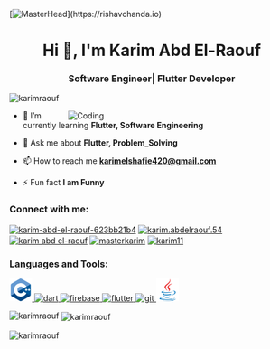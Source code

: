 [![MasterHead]([https://developers.giphy.com/branch/master/static/api-512d36c09662682717108a38bbb5c57d.gif](https://user-images.githubusercontent.com/64389727/165417849-dc4db28e-827a-4071-afaf-c3614c1ffb49.png))](https://rishavchanda.io)
<h1 align="center">Hi 👋, I'm Karim Abd El-Raouf</h1>
<h3 align="center">Software Engineer| Flutter Developer</h3>

<p align="left"> <img src="https://komarev.com/ghpvc/?username=karimraouf&label=Profile%20views&color=0e75b6&style=flat" alt="karimraouf" /> </p>
<img align="right" alt="Coding" width="400" src="https://cdn.dribbble.com/users/1162077/screenshots/3848914/programmer.gif">


- 🌱 I’m currently learning **Flutter, Software Engineering**

- 💬 Ask me about **Flutter, Problem_Solving**

- 📫 How to reach me **karimelshafie420@gmail.com**

- ⚡ Fun fact **I am Funny**

<h3 align="left">Connect with me:</h3>
<p align="left">
<a href="https://linkedin.com/in/karim-abd-el-raouf-623bb21b4" target="blank"><img align="center" src="https://raw.githubusercontent.com/rahuldkjain/github-profile-readme-generator/master/src/images/icons/Social/linked-in-alt.svg" alt="karim-abd-el-raouf-623bb21b4" height="30" width="40" /></a>
<a href="https://fb.com/karim.abdelraouf.54" target="blank"><img align="center" src="https://raw.githubusercontent.com/rahuldkjain/github-profile-readme-generator/master/src/images/icons/Social/facebook.svg" alt="karim.abdelraouf.54" height="30" width="40" /></a>
<a href="https://www.youtube.com/c/karim abd el-raouf" target="blank"><img align="center" src="https://raw.githubusercontent.com/rahuldkjain/github-profile-readme-generator/master/src/images/icons/Social/youtube.svg" alt="karim abd el-raouf" height="30" width="40" /></a>
<a href="https://codeforces.com/profile/masterkarim" target="blank"><img align="center" src="https://raw.githubusercontent.com/rahuldkjain/github-profile-readme-generator/master/src/images/icons/Social/codeforces.svg" alt="masterkarim" height="30" width="40" /></a>
<a href="https://www.leetcode.com/karim11" target="blank"><img align="center" src="https://raw.githubusercontent.com/rahuldkjain/github-profile-readme-generator/master/src/images/icons/Social/leet-code.svg" alt="karim11" height="30" width="40" /></a>
</p>

<h3 align="left">Languages and Tools:</h3>
<p align="left"> <a href="https://www.w3schools.com/cpp/" target="_blank" rel="noreferrer"> <img src="https://raw.githubusercontent.com/devicons/devicon/master/icons/cplusplus/cplusplus-original.svg" alt="cplusplus" width="40" height="40"/> </a> <a href="https://dart.dev" target="_blank" rel="noreferrer"> <img src="https://www.vectorlogo.zone/logos/dartlang/dartlang-icon.svg" alt="dart" width="40" height="40"/> </a> <a href="https://firebase.google.com/" target="_blank" rel="noreferrer"> <img src="https://www.vectorlogo.zone/logos/firebase/firebase-icon.svg" alt="firebase" width="40" height="40"/> </a> <a href="https://flutter.dev" target="_blank" rel="noreferrer"> <img src="https://www.vectorlogo.zone/logos/flutterio/flutterio-icon.svg" alt="flutter" width="40" height="40"/> </a> <a href="https://git-scm.com/" target="_blank" rel="noreferrer"> <img src="https://www.vectorlogo.zone/logos/git-scm/git-scm-icon.svg" alt="git" width="40" height="40"/> </a> <a href="https://www.java.com" target="_blank" rel="noreferrer"> <img src="https://raw.githubusercontent.com/devicons/devicon/master/icons/java/java-original.svg" alt="java" width="40" height="40"/> </a> </p>

<p><img align="left" src="https://github-readme-stats.vercel.app/api/top-langs?username=karimraouf&show_icons=true&locale=en&layout=compact" alt="karimraouf" /></p>

<p>&nbsp;<img align="center" src="https://github-readme-stats.vercel.app/api?username=karimraouf&show_icons=true&locale=en" alt="karimraouf" /></p>

<p><img align="center" src="https://github-readme-streak-stats.herokuapp.com/?user=karimraouf&" alt="karimraouf" /></p>
